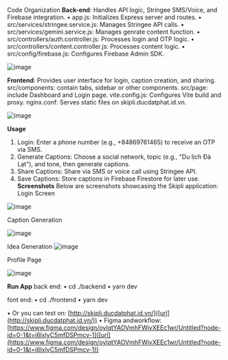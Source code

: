 Code Organization
**Back-end**:  Handles API logic, Stringee SMS/Voice, and Firebase integration.
•	app.js: Initializes Express server and routes.
•	src/services/stringee.service.js: Manages Stringee API calls.
•	src/services/gemini.service.js: Manages genrate content function.
•	src/controllers/auth.controller.js: Processes login and OTP logic.
•	src/controllers/content.controller.js: Processes content logic.
•	src/config/firebase.js: Configures Firebase Admin SDK.

 ![image](https://github.com/user-attachments/assets/d388c38a-616c-4f7f-8891-5186fe21301b)
 
**Frontend**: Provides user interface for login, caption creation, and sharing.
src/components: contain tabs, sidebar or other components.
src/page: include Dashboard and Login page.
vite.config.js: Configures Vite build and proxy.
nginx.conf: Serves static files on skipli.ducdatphat.id.vn.

![image](https://github.com/user-attachments/assets/7ccbb7ef-3bea-4dd7-9042-a3558058df4b)

**Usage**
1.	Login: Enter a phone number (e.g., +84869761465) to receive an OTP via SMS.
2.	Generate Captions: Choose a social network, topic (e.g., "Du lịch Đà Lạt"), and tone, then generate captions.
3.	Share Captions: Share via SMS or voice call using Stringee API.
4.	Save Captions: Store captions in Firebase Firestore for later use.
**Screenshots**
Below are screenshots showcasing the Skipli application:
Login Screen

![image](https://github.com/user-attachments/assets/e4c95d0b-0f7e-45e9-bbef-479e5d415e81)

Caption Generation

![image](https://github.com/user-attachments/assets/535c031a-11b0-4449-b0d2-58639f6ebfab)

Idea Generation
![image](https://github.com/user-attachments/assets/82aef66a-711c-4f37-9580-80016c68eade)

Profile Page

![image](https://github.com/user-attachments/assets/6dd60737-d4c5-462d-bc09-a614bf3f051e)

**Run App**
back end:
•	cd ./backend
•	yarn dev

font end: 
•	cd ./frontend
•	yarn dev

•	Or you can test on: [http://skipli.ducdatphat.id.vn/]([url](http://skipli.ducdatphat.id.vn/))
•	Figma andworkflow: [https://www.figma.com/design/oylqtYAOVmhFWivXEEc1wr/Untitled?node-id=0-1&t=i6lxlyC5mfDSPmcv-1]([url](https://www.figma.com/design/oylqtYAOVmhFWivXEEc1wr/Untitled?node-id=0-1&t=i6lxlyC5mfDSPmcv-1))

